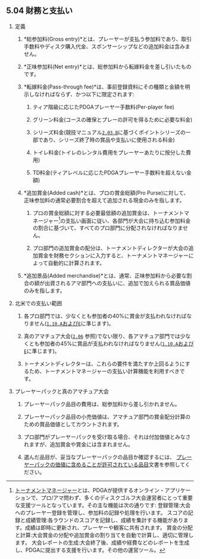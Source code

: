 ## 5.04 財務と支払い

1. 定義

    1. *総参加料(Gross entry)*とは、プレーヤーが支払う参加料であり、取引手数料やディスク購入代金、スポンサーシップなどの追加料金は含みません。

    1. *正味参加料(Net entry)*とは、総参加料から転嫁料金を差し引いたものです。

    1. *転嫁料金(Pass-through fee)*は、事前登録資料にその種類と金額を明示しなければならず、かつ以下に限定されます:

        1. ティア階級に応じたPDGAプレーヤー手数料(Per-player fee)

        1. グリーン料金(コースの確保とプレーの許可を得るために必要な料金)

        1. シリーズ料金(競技マニュアル[`2.03.B`](#参加部門の例外)に基づくポイントシリーズの一部であり、シリーズ終了時の賞品や支払いに使用される料金)

        1. トイレ料金(トイレのレンタル費用をプレーヤーあたりに按分した費用)

        1. TD料金(ティアレベルに応じたPDGAプレーヤー手数料を超えない金額)

    1. *追加賞金(Added cash)*とは、プロの賞金総額(Pro Purse)に対して、正味参加料の通常必要割合を超えて追加される現金のみを指します。

        1. プロの賞金総額に対する必要最低額の追加賞金は、トーナメントマネージャー[^5.04.1]の支払い画面に従い、各部門が大会に持ち込む参加料金の割合に基づいて、すべてのプロ部門に分配されなければなりません。

        1. プロ部門の追加賞金の配分は、トーナメントディレクターが大会の追加賞金を財務セクションに入力すると、トーナメントマネージャーによって自動的に計算されます。

    1. *追加景品(Added merchandise)*とは、通常、正味参加料から必要な割合の額が出資されるアマ部門への支払いに、追加で加えられる賞品価値のみを指します。

1. 北米での支払い範囲

	1. 各プロ部門では、少なくとも参加者の40%に賞金が支払われなければなりません([`1.10.A`および`E`](#賞品の配布)に準じます)。

	1. 真のアマチュア大会([`2.06`](#真のアマチュア) 参照)でない限り、各アマチュア部門では少なくとも参加者の45%に賞品が支払われなければなりません([`1.10.A`および`E`](#賞品の配布)に準じます)。

	1. トーナメントディレクターは、これらの要件を満たすか上回るようにするため、トーナメントマネージャーの支払い計算機能を利用すべきです。

1. プレーヤーパックと真のアマチュア大会

	1. プレーヤーパック品目の費用は、総参加料から差し引かれません。

	1. プレーヤーパック品目の小売価値は、アマチュア部門の賞金配分計算のための賞品価値としてカウントされます。

	1. プロ部門がプレーヤーパックを受け取る場合、それは付加価値とみなされますが、追加賞金や賞金には含まれません。

	1. 選んだ品目が、妥当なプレーヤーパックの品目か確認するには、
    [プレーヤーパックの価値に含めることが許可されている品目](dgj/playerpack)文書を参照してください。


[^5.04.1]: [トーナメントマネージャー](https://www.pdga.com/help/tournament-management)とは、PDGAが提供するオンライン・アプリケーションで、プロ/アマ問わず、多くのディスクゴルフ大会運営者にとって重要な支援ツールとなっています。その主な機能は次の通りです:
登録管理:大会へのプレーヤー登録を管理し、参加料の記録や処理を行います。
スコアの記録と成績管理:各ラウンドのスコアを記録し、成績を集計する機能があります。成績は即時に更新され、プレーヤーや観客に共有されます。
賞金の分配と計算:大会賞金の分配や追加賞金の割り当てを自動で計算し、適切に管理します。
大会レポートの生成:大会終了後、成績や経費などのレポートを生成し、PDGAに提出する支援を行います。その他の運営ツール。
